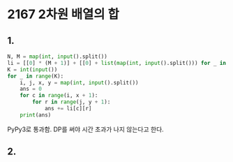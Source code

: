 # 2167 2차원 배열의 합




## 1.

```python
N, M = map(int, input().split())
li = [[0] * (M + 1)] + [[0] + list(map(int, input().split())) for _ in range(N)]
K = int(input())
for _ in range(K):
    i, j, x, y = map(int, input().split())
    ans = 0
    for c in range(i, x + 1):
        for r in range(j, y + 1):
            ans += li[c][r]
    print(ans)
```

PyPy3로 통과함. DP를 써야 시간 초과가 나지 않는다고 한다.



## 2.

```python
```

